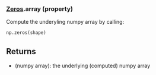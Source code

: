 ### [Zeros](Zeros.md).array (property)




Compute the underyling numpy array by calling:

```py
np.zeros(shape)
```

Returns
---------
* (numpy array): the underlying (computed) numpy array

